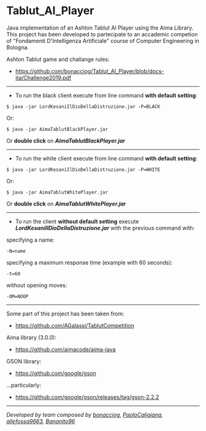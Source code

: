 # Tablut_AI_Player

Java implementation of an Ashton Tablut AI Player using the Aima Library. This project has been developed to partecipate to an accademic competion of "Fondamenti D'Intelligenza Artificiale" course of Computer Engineering in Bologna.

Ashton Tablut game and challange rules:

  - https://github.com/bonacciog/Tablut_AI_Player/blob/docs-ita/Challenge2019.pdf
- - -

  - To run the black client execute from line command **with default setting**:
  
```
$ java -jar LordKesaniIlDioDellaDistruzione.jar -P=BLACK
```

Or:
      
    $ java -jar AimaTablutBlackPlayer.jar 
      
Or **double click** on ***AimaTablutBlackPlayer.jar***
- - -

  - To run the white client execute from line command **with default setting**:
 ```
$ java -jar LordKesaniIlDioDellaDistruzione.jar -P=WHITE 
 ```
Or:
``` 
$ java -jar AimaTablutWhitePlayer.jar 
```
Or **double click** on ***AimaTablutWhitePlayer.jar***
- - -
- To run the client **without default setting** execute  ***LordKesaniIlDioDellaDistruzione.jar*** with the previous command with:

specifying a name:
```
-N=name
```  
specifying a maximum response time (example with 60 seconds):
```
-t=60 
```
without opening moves:
```
-OM=NOOP
```
- - -

Some part of this project has been taken from:

  - https://github.com/AGalassi/TablutCompetition

Aima library (3.0.0):

  - https://github.com/aimacode/aima-java



GSON library:
  - https://github.com/google/gson

...particularly:

  - https://github.com/google/gson/releases/tag/gson-2.2.2



- - -

_Developed by team composed by [bonacciog](https://github.com/bonacciog), [PaoloCaligiana](https://github.com/PaoloCaligiana), [allefossa9663](https://github.com/allefossa9663), [Bananito96](https://github.com/Bananito96)_



